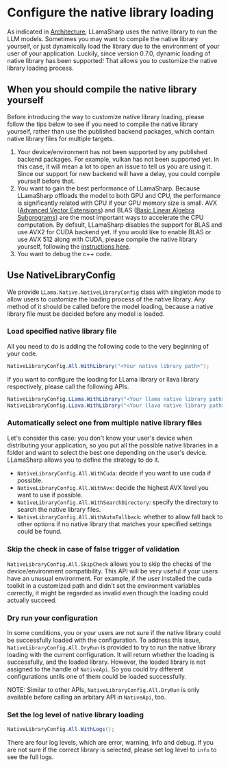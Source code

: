 # Configure the native library loading

As indicated in [Architecture](../Architecture.md), LLamaSharp uses the native library to run the LLM models. Sometimes you may want to compile the native library yourself, or just dynamically load the library due to the environment of your user of your application. Luckily, since version 0.7.0, dynamic loading of native library has been supported! That allows you to customize the native library loading process.


## When you should compile the native library yourself

Before introducing the way to customize native library loading, please follow the tips below to see if you need to compile the native library yourself, rather than use the published backend packages, which contain native library files for multiple targets.

1. Your device/environment has not been supported by any published backend packages. For example, vulkan has not been supported yet. In this case, it will mean a lot to open an issue to tell us you are using it. Since our support for new backend will have a delay, you could compile yourself before that.
2. You want to gain the best performance of LLamaSharp. Because LLamaSharp offloads the model to both GPU and CPU, the performance is significantly related with CPU if your GPU memory size is small. AVX ([Advanced Vector Extensions](https://en.wikipedia.org/wiki/Advanced_Vector_Extensions)) and BLAS ([Basic Linear Algebra Subprograms](https://en.wikipedia.org/wiki/Basic_Linear_Algebra_Subprograms)) are the most important ways to accelerate the CPU computation. By default, LLamaSharp disables the support for BLAS and use AVX2 for CUDA backend yet. If you would like to enable BLAS or use AVX 512 along with CUDA, please compile the native library yourself, following the [instructions here](../ContributingGuide.md).
3. You want to debug the c++ code.


## Use NativeLibraryConfig

We provide `LLama.Native.NativeLibraryConfig` class with singleton mode to allow users to customize the loading process of the native library. Any method of it should be called before the model loading, because a native library file must be decided before any model is loaded.

### Load specified native library file

All you need to do is adding the following code to the very beginning of your code.

```cs
NativeLibraryConfig.All.WithLibrary("<Your native library path>");
```

If you want to configure the loading for LLama library or llava library respectively, please call the following APIs.

```cs
NativeLibraryConfig.LLama.WithLibrary("<Your llama native library path>");
NativeLibraryConfig.LLava.WithLibrary("<Your llava native library path>");
```

### Automatically select one from multiple native library files

Let's consider this case: you don't know your user's device when distributing your application, so you put all the possible native libraries in a folder and want to select the best one depending on the user's device. LLamaSharp allows you to define the strategy to do it.

- `NativeLibraryConfig.All.WithCuda`: decide if you want to use cuda if possible.
- `NativeLibraryConfig.All.WithAvx`: decide the highest AVX level you want to use if possible.
- `NativeLibraryConfig.All.WithSearchDirectory`: specify the directory to search the native library files.
- `NativeLibraryConfig.All.WithAutoFallback`: whether to allow fall back to other options if no native library that matches your specified settings could be found.

### Skip the check in case of false trigger of validation

`NativeLibraryConfig.All.SkipCheck` allows you to skip the checks of the device/environment compatibility. This API will be very useful if your users have an unusual environment. For example, if the user installed the cuda toolkit in a customized path and didn't set the environment variables correctly, it might be regarded as invalid even though the loading could actually succeed.

### Dry run your configuration

In some conditions, you or your users are not sure if the native library could be successfully loaded with the configuration. To address this issue, `NativeLibraryConfig.All.DryRun` is provided to try to run the native library loading with the current configuration. It will return whether the loading is successfully, and the loaded library. However, the loaded library is not assigned to the handle of `NativeApi`. So you could try different configurations untils one of them could be loaded successfully.

NOTE: Similar to other APIs, `NativeLibraryConfig.All.DryRun` is only available before calling an arbitary API in `NativeApi`, too.

### Set the log level of native library loading

```cs
NativeLibraryConfig.All.WithLogs();
```

There are four log levels, which are error, warning, info and debug. If you are not sure if the correct library is selected, please set log level to `info` to see the full logs.
